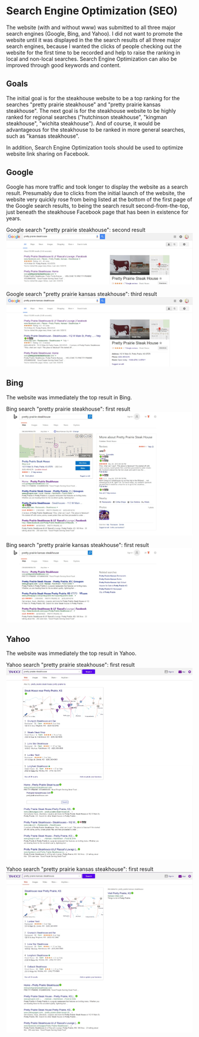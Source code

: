 # Search Engine Optimization (SEO) 

The website (with and without www) was submitted to all three major search engines (Google, Bing, and Yahoo). I did not want to promote the website until it was displayed in the the search results of all three major search engines, because I wanted the clicks of people checking out the website for the first time to be recorded and help to raise the ranking in local and non-local searches. Search Engine Optimization can also be improved through good keywords and content.

## Goals

The initial goal is for the steakhouse website to be a top ranking for the searches "pretty prairie steakhouse" and "pretty prairie kansas steakhouse". The next goal is for the steakhouse website to be highly ranked for regional searches ("hutchinson steakhouse", "kingman steakhouse", "wichita steakhouse"). And of course, it would be advantageous for the steakhouse to be ranked in more general searches, such as "kansas steakhouse".  

In addition, Search Engine Optimization tools should be used to optimize website link sharing on Facebook.

## Google

Google has more traffic and took longer to display the website as a search result. Presumably due to clicks from the initial launch of the website, the website very quickly rose from being listed at the bottom of the first page of the Google search results, to being the search result second-from-the-top, just beneath the steakhouse Facebook page that has been in existence for years. 

Google search "pretty prairie steakhouse": second result
![](search-engine-optimization-images/google-pretty-prairie-steakhouse.jpg)

Google search "pretty prairie kansas steakhouse": third result
![](search-engine-optimization-images/google-pretty-prairie-kansas-steakhouse.jpg)

## Bing

The website was immediately the top result in Bing. 

Bing search "pretty prairie steakhouse": first result
![](search-engine-optimization-images/bing-pretty-prairie-steakhouse.jpg)

Bing search "pretty prairie kansas steakhouse": first result
![](search-engine-optimization-images/bing-pretty-prairie-kansas-steakhouse.jpg)

## Yahoo

The website was immediately the top result in Yahoo.

Yahoo search "pretty prairie steakhouse": first result
![](search-engine-optimization-images/yahoo-pretty-prairie-steakhouse.jpg)

Yahoo search "pretty prairie kansas steakhouse": first result
![](search-engine-optimization-images/yahoo-pretty-prairie-kansas-steakhouse.jpg)
